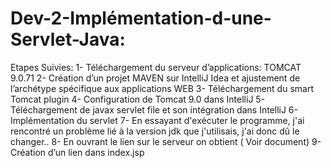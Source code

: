 # Dev-2-Implémentation-d-une-Servlet-Java:
Etapes Suivies:
1-	Téléchargement du serveur d’applications: TOMCAT 9.0.71
2-	Création d’un projet MAVEN sur IntelliJ Idea et ajustement de l’archétype spécifique aux applications WEB 
3-	Téléchargement du smart Tomcat plugin
4-	Configuration de Tomcat 9.0 dans IntelliJ 
5-	Téléchargement de javax servlet file et son intégration dans IntelliJ 
6-	Implémentation du servlet 
7-  En essayant d'exécuter le programme, j'ai rencontré un problème lié à la version jdk que j'utilisais, j'ai donc dû le changer..
8-	En ouvrant le lien sur le serveur on obtient ( Voir document) 
9-  Création d’un lien dans index.jsp
